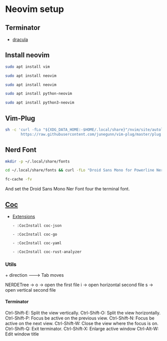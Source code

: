 # Neovim setup


## Terminator

 - [dracula](https://draculatheme.com/terminator)

## Install neovim

```bash
sudo apt install vim

sudo apt install neovim

sudo apt install neovim

sudo apt install python-neovim

sudo apt install python3-neovim
```

## Vim-Plug

```bash
sh -c 'curl -fLo "${XDG_DATA_HOME:-$HOME/.local/share}"/nvim/site/autoload/plug.vim --create-dirs \
       https://raw.githubusercontent.com/junegunn/vim-plug/master/plug.vim'
```

## Nerd Font

```bash
mkdir -p ~/.local/share/fonts

cd ~/.local/share/fonts && curl -fLo "Droid Sans Mono for Powerline Nerd Font Complete.otf" https://github.com/ryanoasis/nerd-fonts/raw/master/patched-fonts/DroidSansMono/complete/Droid%20Sans%20Mono%20Nerd%20Font%20Complete.otf

fc-cache -fv
```

And set the Droid Sans Mono Ner Font four the terminal font.

## [Coc](https://github.com/neoclide/coc.nvim)

 - [Extensions](https://github.com/neoclide/coc.nvim/wiki/Using-coc-extensions)

       - :CocInstall coc-json

       - :CocInstall coc-go
       
       - :CocInstall coc-yaml
       
       - :CocInstall coc-rust-analyzer

### Utils

<C-w> + direction ---> Tab moves

NERDETree -> o -> open the first file
             i -> open horizontal second file
             s -> open vertical second file

#### Terminator

Ctrl-Shift-E: Split the view vertically.
Ctrl-Shift-O: Split the view horizontally.
Ctrl-Shift-P: Focus be active on the previous view.
Ctrl-Shift-N: Focus be active on the next view.
Ctrl-Shift-W: Close the view where the focus is on.
Ctrl-Shift-Q: Exit terminator.
Ctrl-Shift-X: Enlarge active window
Ctrl-Alt-W: Edit window title